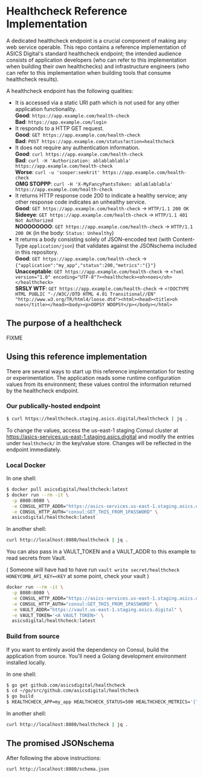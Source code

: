 # Healthcheck Reference Implementation

A dedicated healthcheck endpoint is a crucial component of making any web service operable.  This repo contains a reference implementation of ASICS Digital's standard healthcheck endpoint; the intended audience consists of application developers (who can refer to this implementation when building their own healthchecks) and infrastructure engineers (who can refer to this implementation when building tools that consume healthcheck results).

A healthcheck endpoint has the following qualities:

* It is accessed via a static URI path which is not used for any other application functionality.  
  **Good**: `https://app.example.com/health-check`  
  **Bad**: `https://app.example.com/login`  
* It responds to a HTTP GET request.  
  **Good**: `GET https://app.example.com/health-check`  
  **Bad**: `POST https://app.example.com/status?action=healthcheck`  
* It does not require any authentication information.  
  **Good**: `curl https://app.example.com/health-check`  
  **Bad**: `curl -H 'Authorization: ablablablabla' https://app.example.com/health-check`  
  **Worse**: `curl -u 'sooper:seekrit' https://app.example.com/health-check`  
  **OMG STOPPP**: `curl -H 'X-MyFancyPantsToken: ablablablabla' https://app.example.com/health-check`
* It returns HTTP response code 200 to indicate a healthy service; any other response code indicates an unhealthy service.  
  **Good**: `GET https://app.example.com/health-check` -> `HTTP/1.1 200 OK`  
  **Sideeye**: `GET https://app.example.com/health-check` -> `HTTP/1.1 401 Not Authorized`  
  **NOOOOOOOO**: `GET https://app.example.com/health-check` -> `HTTP/1.1 200 OK` (in the body: `Status: Unhealthy`)
* It returns a body consisting solely of JSON-encoded text (with Content-Type `application/json`) that validates against the JSONschema included in this repository.  
  **Good**: `GET https://app.example.com/health-check` -> `{"application":"my_app","status":200,"metrics":"{}"}`  
  **Unacceptable**: `GET https://app.example.com/health-check` -> `<?xml version="1.0" encoding="UTF-8"?><healthcheck><oh>noes</oh></healthcheck>`  
  **SRSLY WTF**: `GET https://app.example.com/health-check` -> `<!DOCTYPE HTML PUBLIC "-//W3C//DTD HTML 4.01 Transitional//EN" "http://www.w3.org/TR/html4/loose.dtd"><html><head><title>oh noes</title></head><body><p>OOPSY WOOPSY</p></body></html>`

## The purpose of a healthcheck

FIXME

## Using this reference implementation

There are several ways to start up this reference implementation for testing or experimentation.  The application reads some runtime configuration values from its environment; these values control the information returned by the healthcheck endpoint.

### Our publically-hosted endpoint

```sh
$ curl https://healthcheck.staging.asics.digital/healthcheck | jq .
```

To change the values, access the us-east-1 staging Consul cluster at https://asics-services.us-east-1.staging.asics.digital and modify the entries under `healthcheck/` in the key/value store.  Changes will be reflected in the endpoint immediately.

### Local Docker

In one shell:

```sh
$ docker pull asicsdigital/healthcheck:latest
$ docker run --rm -it \
  -p 8080:8080 \
  -e CONSUL_HTTP_ADDR="https://asics-services.us-east-1.staging.asics.digital" \
  -e CONSUL_HTTP_AUTH="consul:GET_THIS_FROM_1PASSWORD" \
  asicsdigital/healthcheck:latest
```

In another shell:

```sh
curl http://localhost:8080/healthcheck | jq .
```

You can also pass in a VAULT_TOKEN and a VAULT_ADDR to this example to read secrets from Vault.

( Someone will have had to have run `vault write secret/healthcheck HONEYCOMB_API_KEY=<KEY` at some point, check your vault )

```sh
docker run --rm -it \
  -p 8080:8080 \
  -e CONSUL_HTTP_ADDR="https://asics-services.us-east-1.staging.asics.digital" \
  -e CONSUL_HTTP_AUTH="consul:GET_THIS_FROM_1PASSWORD" \
  -e VAULT_ADDR="https://vault.us-east-1.staging.asics.digital" \
  -e VAULT_TOKEN='<A VAULT TOKEN>' \
  asicsdigital/healthcheck:latest
```

### Build from source

If you want to entirely avoid the dependency on Consul, build the application from source.  You'll need a Golang development environment installed locally.

In one shell:

```sh
$ go get github.com/asicsdigital/healthcheck
$ cd ~/go/src/github.com/asicsdigital/healthcheck
$ go build
$ HEALTHCHECK_APP=my_app HEALTHCHECK_STATUS=500 HEALTHCHECK_METRICS='{"everything":"terrible"}' ./healthcheck
```

In another shell:

```sh
curl http://localhost:8080/healthcheck | jq .
```

## The promised JSONschema

After following the above instructions:

```sh
curl http://localhost:8080/schema.json
```
